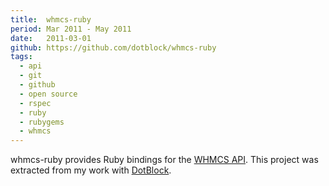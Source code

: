 ```yaml
---
title:  whmcs-ruby
period: Mar 2011 - May 2011
date:   2011-03-01
github: https://github.com/dotblock/whmcs-ruby
tags:
  - api
  - git
  - github
  - open source
  - rspec
  - ruby
  - rubygems
  - whmcs
---
```


whmcs-ruby provides Ruby bindings for the [WHMCS API][]. This project was
extracted from my work with [DotBlock][].

[DotBlock]: https://www.dotblock.com/
[WHMCS API]: http://docs.whmcs.com/API:Functions
